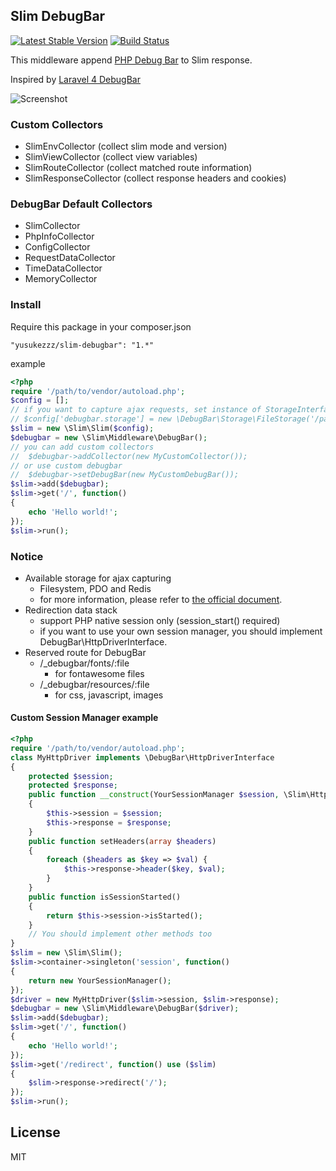 ## Slim DebugBar
[![Latest Stable Version](https://poser.pugx.org/yusukezzz/slim-debugbar/v/stable.png)](https://packagist.org/packages/yusukezzz/slim-debugbar)
[![Build Status](https://travis-ci.org/yusukezzz/slim-debugbar.svg?branch=master)](https://travis-ci.org/yusukezzz/slim-debugbar)

This middleware append [PHP Debug Bar](http://phpdebugbar.com/) to Slim response.

Inspired by [Laravel 4 DebugBar](https://github.com/barryvdh/laravel-debugbar)

![Screenshot](https://dl.dropboxusercontent.com/u/203881/2014-05-14_23.18.17.png)

### Custom Collectors

  * SlimEnvCollector (collect slim mode and version)
  * SlimViewCollector (collect view variables)
  * SlimRouteCollector (collect matched route information)
  * SlimResponseCollector (collect response headers and cookies)

### DebugBar Default Collectors

  * SlimCollector
  * PhpInfoCollector
  * ConfigCollector
  * RequestDataCollector
  * TimeDataCollector
  * MemoryCollector


### Install

Require this package in your composer.json

    "yusukezzz/slim-debugbar": "1.*"

example

```php
<?php
require '/path/to/vendor/autoload.php';
$config = [];
// if you want to capture ajax requests, set instance of StorageInterface implemented.
// $config['debugbar.storage'] = new \DebugBar\Storage\FileStorage('/path/to/storage');
$slim = new \Slim\Slim($config);
$debugbar = new \Slim\Middleware\DebugBar();
// you can add custom collectors
//  $debugbar->addCollector(new MyCustomCollector());
// or use custom debugbar
//  $debugbar->setDebugBar(new MyCustomDebugBar());
$slim->add($debugbar);
$slim->get('/', function()
{
    echo 'Hello world!';
});
$slim->run();
```

### Notice
  * Available storage for ajax capturing
      - Filesystem, PDO and Redis
      - for more information, please refer to [the official document](http://phpdebugbar.com/docs/storage.html).
  * Redirection data stack
      - support PHP native session only (session_start() required)
      - if you want to use your own session manager, you should implement DebugBar\\HttpDriverInterface.
  * Reserved route for DebugBar
      - /_debugbar/fonts/:file
          + for fontawesome files
      - /_debugbar/resources/:file
          + for css, javascript, images

#### Custom Session Manager example

```php
<?php
require '/path/to/vendor/autoload.php';
class MyHttpDriver implements \DebugBar\HttpDriverInterface
{
    protected $session;
    protected $response;
    public function __construct(YourSessionManager $session, \Slim\Http\Response $response)
    {
        $this->session = $session;
        $this->response = $response;
    }
    public function setHeaders(array $headers)
    {
        foreach ($headers as $key => $val) {
            $this->response->header($key, $val);
        }
    }
    public function isSessionStarted()
    {
        return $this->session->isStarted();
    }
    // You should implement other methods too
}
$slim = new \Slim\Slim();
$slim->container->singleton('session', function()
{
    return new YourSessionManager();
});
$driver = new MyHttpDriver($slim->session, $slim->response);
$debugbar = new \Slim\Middleware\DebugBar($driver);
$slim->add($debugbar);
$slim->get('/', function()
{
    echo 'Hello world!';
});
$slim->get('/redirect', function() use ($slim)
{
    $slim->response->redirect('/');
});
$slim->run();
```

## License

MIT
